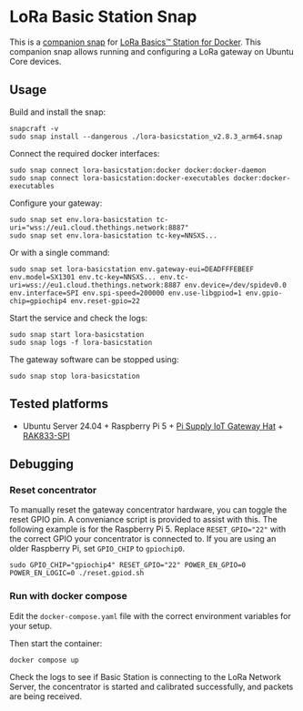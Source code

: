 # LoRa Basic Station Snap

This is a [companion snap](https://ubuntu.com/core/docs/docker-companion-snap) for [LoRa Basics™ Station for Docker](https://github.com/xoseperez/basicstation-docker).
This companion snap allows running and configuring a LoRa gateway on Ubuntu Core devices.

## Usage

Build and install the snap:

```
snapcraft -v
sudo snap install --dangerous ./lora-basicstation_v2.8.3_arm64.snap
```

Connect the required docker interfaces:

```
sudo snap connect lora-basicstation:docker docker:docker-daemon
sudo snap connect lora-basicstation:docker-executables docker:docker-executables
```

Configure your gateway:

```
sudo snap set env.lora-basicstation tc-uri="wss://eu1.cloud.thethings.network:8887"
sudo snap set env.lora-basicstation tc-key=NNSXS...
```

Or with a single command:

```
sudo snap set lora-basicstation env.gateway-eui=DEADFFFEBEEF env.model=SX1301 env.tc-key=NNSXS... env.tc-uri=wss://eu1.cloud.thethings.network:8887 env.device=/dev/spidev0.0 env.interface=SPI env.spi-speed=200000 env.use-libgpiod=1 env.gpio-chip=gpiochip4 env.reset-gpio=22
```

Start the service and check the logs:

```
sudo snap start lora-basicstation
sudo snap logs -f lora-basicstation
```

The gateway software can be stopped using:

```
sudo snap stop lora-basicstation
```

## Tested platforms

- Ubuntu Server 24.04 + Raspberry Pi 5 + [Pi Supply IoT Gateway Hat](https://uk.pi-supply.com/products/iot-lora-gateway-hat-for-raspberry-pi) + [RAK833-SPI](https://www.rakwireless.com/en-us/products/lpwan-gateways-and-concentrators/rak833)

## Debugging

### Reset concentrator

To manually reset the gateway concentrator hardware, you can toggle the reset GPIO pin. A conveniance script is provided to assist with this. The following example is for the Raspberry Pi 5. Replace `RESET_GPIO="22"` with the correct GPIO your concentrator is connected to. If you are using an older Raspberry Pi, set `GPIO_CHIP` to `gpiochip0`.

```
sudo GPIO_CHIP="gpiochip4" RESET_GPIO="22" POWER_EN_GPIO=0 POWER_EN_LOGIC=0 ./reset.gpiod.sh
```

### Run with docker compose

Edit the `docker-compose.yaml` file with the correct environment variables for your setup.

Then start the container:

```
docker compose up
```

Check the logs to see if Basic Station is connecting to the LoRa Network Server,
the concentrator is started and calibrated successfully,
and packets are being received.
